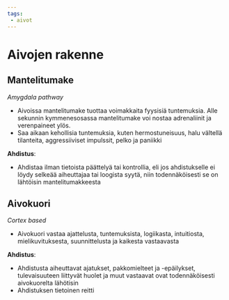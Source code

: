 ```yaml
---
tags:
 - aivot
---
```

# Aivojen rakenne

## Mantelitumake
_Amygdala pathway_
- Aivoissa mantelitumake tuottaa voimakkaita fyysisiä tuntemuksia. Alle sekunnin kymmenesosassa mantelitumake voi nostaa adrenaliinit ja verenpaineet ylös.
- Saa aikaan kehollisia tuntemuksia, kuten hermostuneisuus, halu vältellä tilanteita, aggressiiviset impulssit, pelko ja paniikki

__Ahdistus__:
- Ahdistaa ilman tietoista päättelyä tai kontrollia, eli jos ahdistukselle ei löydy selkeää aiheuttajaa tai loogista syytä, niin todennäköisesti se on lähtöisin mantelitumakkeesta

## Aivokuori
_Cortex based_
- Aivokuori vastaa ajattelusta, tuntemuksista, logiikasta, intuitiosta, mielikuvituksesta, suunnittelusta ja kaikesta vastaavasta

__Ahdistus__:
- Ahdistusta aiheuttavat ajatukset, pakkomielteet ja -epäilykset, tulevaisuuteen liittyvät huolet ja muut vastaavat ovat todennäköisesti aivokuorelta lähötisin
- Ahdistuksen tietoinen reitti